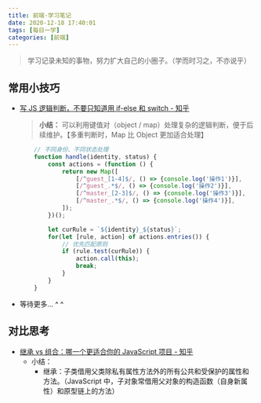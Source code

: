 ```yaml
---
title: 前端·学习笔记
date: 2020-12-18 17:40:01
tags: [每日一学]
categories: [前端]
---
```


> 学习记录未知的事物，努力扩大自己的小圈子。（学而时习之，不亦说乎）

<!-- more -->

<!-- toc -->

## 常用小技巧

- [写 JS 逻辑判断，不要只知道用 if-else 和 switch - 知乎](https://zhuanlan.zhihu.com/p/304360774?utm_source=com.facishare.fsneice&utm_medium=social&utm_oi=46648013094912)
    > **小结：** 可以利用键值对（object / map）处理复杂的逻辑判断，便于后续维护。【多重判断时，Map 比 Object 更加适合处理】

    ```javascript
        // 不同身份、不同状态处理
        function handle(identity, status) {
            const actions = (function () {
                return new Map([
                    [/^guest_[1-4]$/, () => {console.log('操作1')}],
                    [/^guest_.*$/, () => {console.log('操作2')}],
                    [/^master_[2-3]$/, () => {console.log('操作3')}],
                    [/^master_.*$/, () => {console.log('操作4')}],
                ]);
            })();

            let curRule = `${identity}_${status}`;
            for(let [rule, action] of actions.entries()) {
                // 优先匹配原则
                if (rule.test(curRule)) {
                    action.call(this);
                    break;
                }
            }
        }
    ```
- 等待更多... ^ ^


## 对比思考 

- [继承 vs 组合：哪一个更适合你的 JavaScript 项目 - 知乎](https://zhuanlan.zhihu.com/p/337296578)
    - 小结： 
        - 继承：子类借用父类除私有属性方法外的所有公共和受保护的属性和方法。（JavaScript 中，子对象常借用父对象的构造函数（自身新属性）和原型链上的方法）  